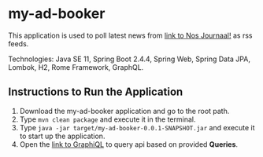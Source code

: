 # my-ad-booker

This application is used to poll latest news from [link to Nos Journaal!](http://feeds.nos.nl/nosjournaal?format=xml) as rss feeds.


Technologies: Java SE 11, Spring Boot 2.4.4, Spring Web, Spring Data JPA, Lombok, H2, Rome Framework, GraphQL.

## Instructions to Run the Application

1. Download the my-ad-booker application and go to the root path. 
2. Type `mvn clean package` and execute it in the terminal. 
3. Type `java -jar target/my-ad-booker-0.0.1-SNAPSHOT.jar` and execute it to start up the application.
4. Open the [link to GraphiQL](http://localhost:8080/graphiql) to query api based on provided **Queries**.

